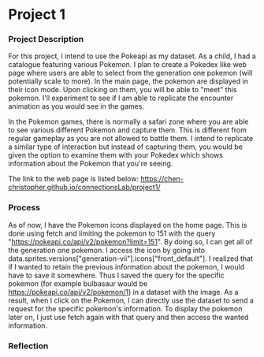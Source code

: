 # Project 1

### Project Description

For this project, I intend to use the Pokeapi as my dataset. As a child, I had a catalogue featuring various Pokemon. I plan to create a Pokedex like web page where users are able to select from the generation one pokemon (will potentially scale to more). In the main page, the pokemon are displayed in their icon mode. Upon clicking on them, you will be able to "meet" this pokemon. I'll experiment to see if I am able to replicate the encounter animation as you would see in the games.

In the Pokemon games, there is normally a safari zone where you are able to see various different Pokemon and capture them. This is different from regular gameplay as you are not allowed to battle them. I intend to replicate a similar type of interaction but instead of capturing them, you would be given the option to examine them with your Pokedex which shows information about the Pokemon that you're seeing.

The link to the web page is listed below:
https://chen-christopher.github.io/connectionsLab/project1/

### Process

As of now, I have the Pokemon icons displayed on the home page. This is done using fetch and limiting the pokemon to 151 with the query "https://pokeapi.co/api/v2/pokemon?limit=151". By doing so, I can get all of the generation one pokemon. I access the icon by going into data.sprites.versions["generation-vii"].icons["front_default"]. I realized that if I wanted to retain the previous information about the pokemon, I would have to save it somewhere. Thus I saved the query for the specific pokemon (for example bulbasaur would be https://pokeapi.co/api/v2/pokemon/1) in a dataset with the image. As a result, when I click on the Pokemon, I can directly use the dataset to send a request for the specific pokemon's information. To display the pokemon later on, I just use fetch again with that query and then access the wanted information.

### Reflection
